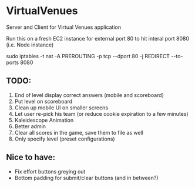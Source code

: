 VirtualVenues
=============

Server and Client for Virtual Venues application

Run this on a fresh EC2 instance for external port 80 to hit interal port 8080
(i.e. Node instance)

sudo iptables -t nat -A PREROUTING -p tcp --dport 80 -j REDIRECT --to-ports 8080

TODO:
-----
1. End of level display correct answers (mobile and scoreboard)
2. Put level on scoreboard
3. Clean up mobile UI on smaller screens
4. Let user re-pick his team (or reduce cookie expiration to a few minutes)
5. Kaleidescope Animation
6. Better admin 
  1. Clear all scores in the game, save them to file as well
  2. Only specify level (preset configurations)

Nice to have:
--------------
- Fix effort buttons greying out
- Bottom padding for submit/clear buttons (and in between?)





